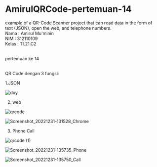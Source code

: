 # AmirulQRCode-pertemuan-14
example of a QR-Code Scanner project that can read data in the form of text (JSON), open the web, and telephone numbers.
<br> Nama : Amirul Mu'minin
<br> NIM : 312110109
<br> Kelas : TI.21.C2

<br> pertemuan ke 14

<br>QR Code dengan 3 fungsi:

1.JSON

![doy](https://user-images.githubusercontent.com/116171779/210296232-e24e7929-f0a5-489e-99ca-f86a85eb510b.png)

2. web

![qrcode](https://user-images.githubusercontent.com/116171779/210296331-bfff725a-93da-47c6-9448-32cb4547adbc.png)

![Screenshot_20221231-131528_Chrome](https://user-images.githubusercontent.com/116171779/210295695-8a826a21-6932-4665-a47a-bf213f5577c7.jpg)

3. Phone Call

![qrcode (1)](https://user-images.githubusercontent.com/116171779/210296364-cfe0d7ab-8590-457b-a80a-aef4c50ed1ca.png)

![Screenshot_20221231-135735_Phone](https://user-images.githubusercontent.com/116171779/210295737-8184bdf0-1d5c-46d9-a723-48c1a10f160a.jpg)

![Screenshot_20221231-135750_Call](https://user-images.githubusercontent.com/116171779/210295755-f8972770-5798-49e4-bc58-a02e03d02237.jpg)

